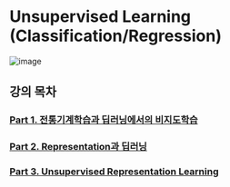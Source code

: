 # Unsupervised Learning (Classification/Regression)
![image](https://user-images.githubusercontent.com/39285147/178943512-af90566f-6d60-498c-81a9-4b6c46afafb5.png)

## 강의 목차 
### [Part 1. 전통기계학습과 딥러닝에서의 비지도학습](https://github.com/EricChoii/lg-ai-auto-driving-radar-sensor/blob/main/unsupervised-learning/%EC%A0%84%ED%86%B5%EA%B8%B0%EA%B3%84%ED%95%99%EC%8A%B5-%EB%94%A5%EB%9F%AC%EB%8B%9D-%EB%B9%84%EC%A7%80%EB%8F%84%ED%95%99%EC%8A%B5.md)
### [Part 2. Representation과 딥러닝](https://github.com/EricChoii/lg-ai-auto-driving-radar-sensor/blob/main/unsupervised-learning/representation-dl.md)
### [Part 3. Unsupervised Representation Learning](https://github.com/EricChoii/lg-ai-auto-driving-radar-sensor/blob/main/unsupervised-learning/unsupervised-representation-learning.md)
